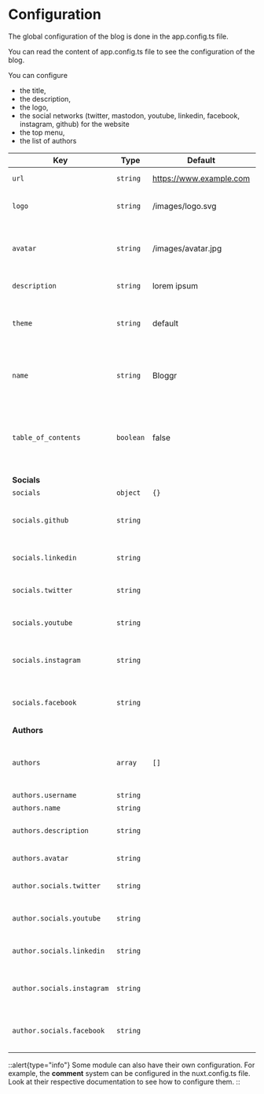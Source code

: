 # Configuration


The global configuration of the blog is done in the app.config.ts file.

You can read the content of app.config.ts file to see the configuration of the blog.

You can configure
* the title,
* the description,
* the logo,
* the social networks (twitter, mastodon, youtube, linkedin, facebook, instagram, github) for the website
* the top menu,
* the list of authors


| **Key**                    | **Type**  | **Default**             | **Description**                                                              |
|----------------------------|-----------|-------------------------|------------------------------------------------------------------------------|
| `url`                      | `string`  | https://www.example.com | The url of the website                                                       |
| `logo`                     | `string`  | /images/logo.svg        | The logo to be used on the header                                            |
| `avatar`                   | `string`  | /images/avatar.jpg      | The logo of the main author if there is only one author.                     |
| `description`              | `string`  | lorem ipsum             | Website description                                                          |
| `theme`                    | `string`  | default                 | The name of the theme to be used (experimental feature)                      |
| `name`                     | `string`  | Bloggr                  | Name of your website (used as a title on the index page)                     |
| `table_of_contents`        | `boolean` | false                   | wether you display the table of content on each blog post per default or not |
| **Socials**                |           |                         |                                                                              |
| `socials`                  | `object`  | `{}`                    | Social links                                                                 |
| `socials.github`           | `string`  |                         | The repository to use on GitHub links                                        |
| `socials.linkedin`         | `string`  |                         | The account to use on Linkedin links                                         |
| `socials.twitter`          | `string`  |                         | The account to use on Twitter links                                          |
| `socials.youtube`          | `string`  |                         | The channel to use on Youtube links                                          |
| `socials.instagram`        | `string`  |                         | The account to use on Instagram links                                        |
| `socials.facebook`         | `string`  |                         | The account to use on Facebook links                                         |
| **Authors**                |           |                         |                                                                              |
| `authors`                  | `array`   | `[]`                    | if you have multiple authors, you can set them here                          |
| `authors.username`         | `string`  |                         | the username                                                                 |
| `authors.name`             | `string`  |                         | The full name                                                                |
| `authors.description`      | `string`  |                         | A text describing this author                                                |
| `authors.avatar`           | `string`  |                         | An avatar for this author                                                    |
| `author.socials.twitter`   | `string`  |                         | The account to use on Twitter links                                          |
| `author.socials.youtube`   | `string`  |                         | The channel to use on Youtube links                                          |
| `author.socials.linkedin`  | `string`  |                         | The channel to use on Linkedin links                                         |
| `author.socials.instagram` | `string`  |                         | The account to use on Instagram links                                        |
| `author.socials.facebook`  | `string`  |                         | The account to use on Facebook links                                         |

::alert{type="info"}
Some module can also have their own configuration. For example, the **comment** system can be configured in the nuxt.config.ts file.  
Look at their respective documentation to see how to configure them.
::


